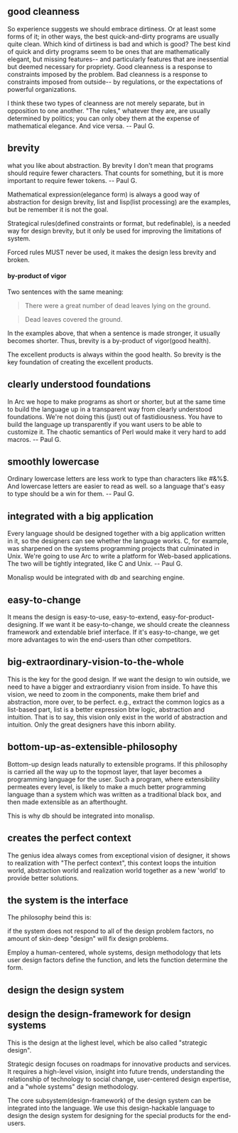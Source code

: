
## good cleanness
So experience suggests we should embrace dirtiness. 
Or at least some forms of it; in other ways, the best quick-and-dirty programs are usually quite clean. 
Which kind of dirtiness is bad and which is good? The best kind of quick and dirty programs seem to be ones 
that are mathematically elegant, but missing features-- and particularly features that are inessential 
but deemed necessary for propriety. Good cleanness is a response to constraints imposed by the problem. 
Bad cleanness is a response to constraints imposed from outside-- by regulations, or the expectations of 
powerful organizations.

I think these two types of cleanness are not merely separate, but in opposition to one another. 
"The rules," whatever they are, are usually determined by politics; 
you can only obey them at the expense of mathematical elegance. And vice versa. -- Paul G.

## brevity 
what you like about abstraction.
By brevity I don't mean that programs should require fewer characters. 
That counts for something, but it is more important to require fewer tokens. -- Paul G.

Mathematical expression(elegance form) is always a good way of abstraction for design brevity, 
list and lisp(list processing) are the examples, but be remember it is not the goal.

Strategical rules(defined constraints or format, but redefinable), is a needed way for design brevity, 
but it only be used for improving the limitations of system.

Forced rules MUST never be used, it makes the design less brevity and broken.

#### by-product of vigor
Two sentences with the same meaning:

> There were a great number of dead leaves lying on the ground.

> Dead leaves covered the ground.

In the examples above, that when a sentence is made stronger, it usually becomes shorter.
Thus, brevity is a by-product of vigor(good health).

The excellent products is always within the good health.
So brevity is the key foundation of creating the excellent products.


## clearly understood foundations
In Arc we hope to make programs as short or shorter, but at the same time to build the language up in a transparent way from clearly understood foundations. We're not doing this (just) out of fastidiousness. You have to build the language up transparently if you want users to be able to customize it. The chaotic semantics of Perl would make it very hard to add macros.  -- Paul G.

## smoothly lowercase
Ordinary lowercase letters are less work to type than characters like #&%$. 
And lowercase letters are easier to read as well. 
so a language that's easy to type should be a win for them.  -- Paul G.

## integrated with a big application
Every language should be designed together with a big application written in it, so the designers can see whether the language works. C, for example, was sharpened on the systems programming projects that culminated in Unix. We're going to use Arc to write a platform for Web-based applications. The two will be tightly integrated, like C and Unix.  -- Paul G.

Monalisp would be integrated with db and searching engine.

## easy-to-change
It means the design is easy-to-use, easy-to-extend, easy-for-product-designing.
If we want it be easy-to-change, we should create the cleanness framework and extendable brief interface.
If it's easy-to-change, we get more advantages to win the end-users than other competitors.

## big-extraordinary-vision-to-the-whole
This is the key for the good design.
If we want the design to win outside, we need to have a bigger and extraordianry vision from inside.
To have this vision, we need to zoom in the components, make them brief and abstraction, more over, to be perfect.
e.g., extract the common logics as a list-based part, list is a better expression btw logic, abstraction and intuition.
That is to say, this vision only exist in the world of abstraction and intuition.
Only the great designers have this inborn ability.

## bottom-up-as-extensible-philosophy
Bottom-up design leads naturally to extensible programs.
If this philosophy is carried all the way up to the topmost layer, that layer becomes a programming language for the user. Such a program, where extensibility permeates every level, is likely to make a much better programming language than a system which was written as a traditional black box, and then made extensible as an afterthought.

This is why db should be integrated into monalisp.


## creates the perfect context

The genius idea always comes from exceptional vision of designer, it shows to realization with "The perfect context", this context loops the intuition world, abstraction world and realization world together as a new 'world' to provide better solutions.


## the system is the interface
The philosophy beind this is:

if the system does not respond to all of the design problem factors, 
no amount of skin-deep "design" will fix design problems.

Employ a human-centered, whole systems, design methodology that lets user design
factors define the function, and lets the function determine the form.

## design the design system
## design the design-framework for design systems
This is the design at the lighest level, which be also called "strategic design".

Strategic design focuses on roadmaps for innovative products and services.
It requires a high-level vision, insight into future trends, understanding the relationship of technology to social change, user-centered design expertise, and a "whole systems" design methodology.

The core subsystem(design-framework) of the design system can be integrated into the language.
We use this design-hackable language to design the design system for designing for the special products for the end-users.

